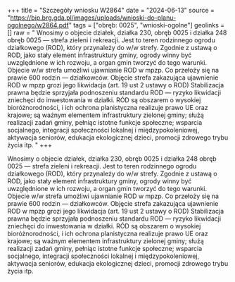 +++
title = "Szczegóły wniosku W2864"
date = "2024-06-13"
source = "https://bip.brg.gda.pl/images/uploads/wnioski-do-planu-ogolnego/w2864.pdf"
tags = ["obręb: 0025", "wnioski-ogolne"]
geolinks = []
raw = " Wnosimy o objecie działek, działka 230, obręb 0025 i działka 248 obręb 0025 — strefa zieleni i rekreacji. Jest to teren rodzinnego ogrodu działkowego (ROD), który przynależy do w/w strefy. Zgodnie z ustawą o ROD, jako stały element  infrastruktury gminy, ogrody winny być uwzględnione w ich rozwoju, a organ gmin tworzyć do tego warunki. Objecie  w/w strefa umożliwi ujawnianie ROD w mpzp. Co przełoży się na prawie 600 rodzin — działkowców. Objęcie strefa zakazująca ujawnienie ROD w mpzp grozi jego likwidacja (art. 19 ust 2 ustawy o ROD) Stabilizacja prawna będzie  sprzyjała podnoszeniu standardu ROD — ryzyko likwidacji zniechęci do inwestowania w działki. RÓD są obszarem o wysokiej bioróżnorodności, i ich ochrona planistyczna realizuje prawo UE oraz krajowe; są ważnym elementem  infrastruktury zielonej gminy; służą realizacji zadań gminy, pełniąc istotne funkcje społeczne; wsparcia socjalnego,  integracji społeczności lokalnej i międzypokoleniowej, aktywacja seniorów, edukacja ekologicznej dzieci, promocji  zdrowego trybu życia itp. "
+++

 Wnosimy o objecie działek, działka 230, obręb 0025 i działka 248 obręb 0025 — strefa zieleni i rekreacji. Jest to teren
rodzinnego ogrodu działkowego (ROD), który przynależy do w/w strefy. Zgodnie z ustawą o ROD, jako stały element 
infrastruktury gminy, ogrody winny być uwzględnione w ich rozwoju, a organ gmin tworzyć do tego warunki. Objecie 
w/w strefa umożliwi ujawnianie ROD w mpzp. Co przełoży się na prawie 600 rodzin — działkowców. Objęcie strefa
zakazująca ujawnienie ROD w mpzp grozi jego likwidacja (art. 19 ust 2 ustawy o ROD) Stabilizacja prawna będzie 
sprzyjała podnoszeniu standardu ROD — ryzyko likwidacji zniechęci do inwestowania w działki. RÓD są obszarem o
wysokiej bioróżnorodności, i ich ochrona planistyczna realizuje prawo UE oraz krajowe; są ważnym elementem 
infrastruktury zielonej gminy; służą realizacji zadań gminy, pełniąc istotne funkcje społeczne; wsparcia socjalnego, 
integracji społeczności lokalnej i międzypokoleniowej, aktywacja seniorów, edukacja ekologicznej dzieci, promocji 
zdrowego trybu życia itp.



